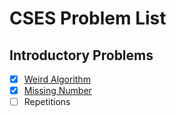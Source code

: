 # CSES Problem List

## Introductory Problems
- [X] [Weird Algorithm](./intro/weirdAlgorithm.cpp)
- [X] [Missing Number](./intro/missingNumber.cpp)
- [ ] Repetitions
